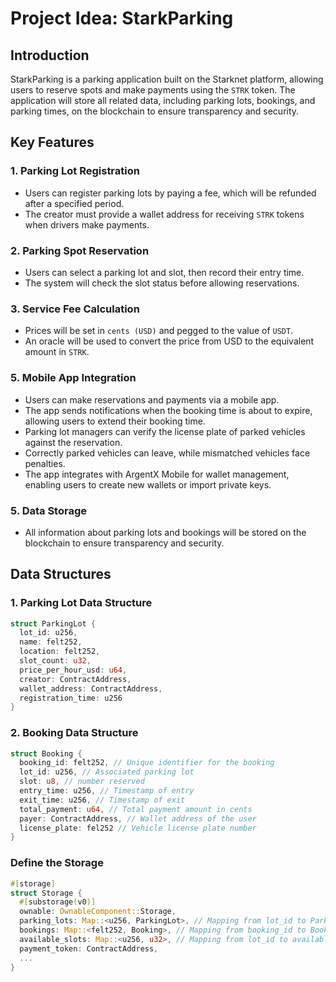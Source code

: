 # Project Idea: StarkParking

## Introduction

StarkParking is a parking application built on the Starknet platform, allowing users to reserve spots and make payments using the `STRK` token. The application will store all related data, including parking lots, bookings, and parking times, on the blockchain to ensure transparency and security.

## Key Features

### 1. Parking Lot Registration

- Users can register parking lots by paying a fee, which will be refunded after a specified period.
- The creator must provide a wallet address for receiving `STRK` tokens when drivers make payments.

### 2. Parking Spot Reservation

- Users can select a parking lot and slot, then record their entry time.
- The system will check the slot status before allowing reservations.

### 3. Service Fee Calculation

- Prices will be set in `cents (USD)` and pegged to the value of `USDT`.
- An oracle will be used to convert the price from USD to the equivalent amount in `STRK`.

### 5. Mobile App Integration

- Users can make reservations and payments via a mobile app.
- The app sends notifications when the booking time is about to expire, allowing users to extend their booking time.
- Parking lot managers can verify the license plate of parked vehicles against the reservation.
- Correctly parked vehicles can leave, while mismatched vehicles face penalties.
- The app integrates with ArgentX Mobile for wallet management, enabling users to create new wallets or import private keys.

### 5. Data Storage

- All information about parking lots and bookings will be stored on the blockchain to ensure transparency and security.

## Data Structures

### 1. Parking Lot Data Structure

```rust
struct ParkingLot {
  lot_id: u256,
  name: felt252,
  location: felt252,
  slot_count: u32,
  price_per_hour_usd: u64,
  creator: ContractAddress,
  wallet_address: ContractAddress,
  registration_time: u256
}
```

### 2. Booking Data Structure

```rust
struct Booking {
  booking_id: felt252, // Unique identifier for the booking
  lot_id: u256, // Associated parking lot
  slot: u8, // number reserved
  entry_time: u256, // Timestamp of entry
  exit_time: u256, // Timestamp of exit
  total_payment: u64, // Total payment amount in cents
  payer: ContractAddress, // Wallet address of the user
  license_plate: fel252 // Vehicle license plate number
}
```

### Define the Storage

```rust
#[storage]
struct Storage {
  #[substorage(v0)]
  ownable: OwnableComponent::Storage,
  parking_lots: Map::<u256, ParkingLot>, // Mapping from lot_id to ParkingLot
  bookings: Map::<felt252, Booking>, // Mapping from booking_id to Booking
  available_slots: Map::<u256, u32>, // Mapping from lot_id to available slots
  payment_token: ContractAddress,
  ...
}
```
